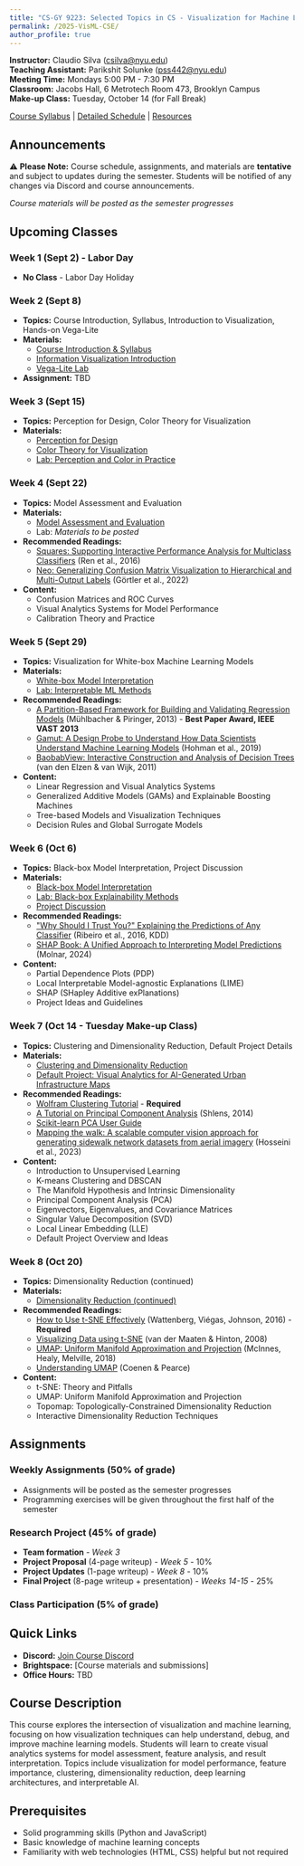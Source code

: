 ```yaml
---
title: "CS-GY 9223: Selected Topics in CS - Visualization for Machine Learning"
permalink: /2025-VisML-CSE/
author_profile: true
---
```


**Instructor:** Claudio Silva (csilva@nyu.edu)  
**Teaching Assistant:** Parikshit Solunke (pss442@nyu.edu)  
**Meeting Time:** Mondays 5:00 PM - 7:30 PM  
**Classroom:** Jacobs Hall, 6 Metrotech Room 473, Brooklyn Campus  
**Make-up Class:** Tuesday, October 14 (for Fall Break)

[Course Syllabus](/2025-VisML-CSE/syllabus) | [Detailed Schedule](/2025-VisML-CSE/schedule) | [Resources](/2025-VisML-CSE/resources)

## Announcements

⚠️ **Please Note:** Course schedule, assignments, and materials are **tentative** and subject to updates during the semester. Students will be notified of any changes via Discord and course announcements.

*Course materials will be posted as the semester progresses*

## Upcoming Classes

### Week 1 (Sept 2) - Labor Day
- **No Class** - Labor Day Holiday

### Week 2 (Sept 8)
- **Topics:** Course Introduction, Syllabus, Introduction to Visualization, Hands-on Vega-Lite
- **Materials:** 
  - [Course Introduction & Syllabus](/2025-VisML-CSE/slides/week2-intro.html) 
  - [Information Visualization Introduction](/2025-VisML-CSE/slides/week2-infovis.html)
  - [Vega-Lite Lab](/2025-VisML-CSE/labs/week2-lab.html)
- **Assignment:** TBD

### Week 3 (Sept 15)
- **Topics:** Perception for Design, Color Theory for Visualization
- **Materials:** 
  - [Perception for Design](/2025-VisML-CSE/slides/week3-perception.html)
  - [Color Theory for Visualization](/2025-VisML-CSE/slides/week3-color.html)
  - [Lab: Perception and Color in Practice](/2025-VisML-CSE/labs/week3-slides.html)

### Week 4 (Sept 22)
- **Topics:** Model Assessment and Evaluation
- **Materials:**
  - [Model Assessment and Evaluation](/2025-VisML-CSE/slides/week4-model-assessment.html)
  - Lab: *Materials to be posted*
- **Recommended Readings:**
  - [Squares: Supporting Interactive Performance Analysis for Multiclass Classifiers](/2025-VisML-CSE/refs/Ren_Amershi_Lee_Suh_Williams_2016_Squares_Interactive_Performance_Analysis.pdf) (Ren et al., 2016)
  - [Neo: Generalizing Confusion Matrix Visualization to Hierarchical and Multi-Output Labels](/2025-VisML-CSE/refs/Goertler_Hohman_Moritz_2022_Neo_Confusion_Matrix.pdf) (Görtler et al., 2022)
- **Content:**
  - Confusion Matrices and ROC Curves
  - Visual Analytics Systems for Model Performance
  - Calibration Theory and Practice

### Week 5 (Sept 29)
- **Topics:** Visualization for White-box Machine Learning Models
- **Materials:**
  - [White-box Model Interpretation](/2025-VisML-CSE/slides/week5-white-box.html)
  - [Lab: Interpretable ML Methods](/2025-VisML-CSE/labs/week5-lab.html)
- **Recommended Readings:**
  - [A Partition-Based Framework for Building and Validating Regression Models](https://doi.org/10.1109/TVCG.2013.125) (Mühlbacher & Piringer, 2013) - **Best Paper Award, IEEE VAST 2013**
  - [Gamut: A Design Probe to Understand How Data Scientists Understand Machine Learning Models](https://doi.org/10.1145/3290605.3300809) (Hohman et al., 2019)
  - [BaobabView: Interactive Construction and Analysis of Decision Trees](https://doi.org/10.1109/VAST.2011.6102453) (van den Elzen & van Wijk, 2011)
- **Content:**
  - Linear Regression and Visual Analytics Systems
  - Generalized Additive Models (GAMs) and Explainable Boosting Machines
  - Tree-based Models and Visualization Techniques
  - Decision Rules and Global Surrogate Models

### Week 6 (Oct 6)
- **Topics:** Black-box Model Interpretation, Project Discussion
- **Materials:**
  - [Black-box Model Interpretation](/2025-VisML-CSE/slides/week6-black-box.html)
  - [Lab: Black-box Explainability Methods](2025-VisML-CSE/labs/week6-lab/VisML-Lab-Week6-slides.html)
  - [Project Discussion](/2025-VisML-CSE/slides/week6-project.html)
- **Recommended Readings:**
  - ["Why Should I Trust You?" Explaining the Predictions of Any Classifier](https://doi.org/10.1145/2939672.2939778) (Ribeiro et al., 2016, KDD)
  - [SHAP Book: A Unified Approach to Interpreting Model Predictions](https://christophmolnar.com/books/shap) (Molnar, 2024)
- **Content:**
  - Partial Dependence Plots (PDP)
  - Local Interpretable Model-agnostic Explanations (LIME)
  - SHAP (SHapley Additive exPlanations)
  - Project Ideas and Guidelines

### Week 7 (Oct 14 - Tuesday Make-up Class)
- **Topics:** Clustering and Dimensionality Reduction, Default Project Details
- **Materials:**
  - [Clustering and Dimensionality Reduction](/2025-VisML-CSE/slides/week8-clustering.html)
  - [Default Project: Visual Analytics for AI-Generated Urban Infrastructure Maps](/2025-VisML-CSE/slides/default-project.html)
- **Recommended Readings:**
  - [Wolfram Clustering Tutorial](https://www.wolfram.com/language/introduction-machine-learning/clustering/) - **Required**
  - [A Tutorial on Principal Component Analysis](https://arxiv.org/abs/1404.1100) (Shlens, 2014)
  - [Scikit-learn PCA User Guide](https://scikit-learn.org/stable/modules/decomposition.html#pca)
  - [Mapping the walk: A scalable computer vision approach for generating sidewalk network datasets from aerial imagery](https://doi.org/10.1016/j.compenvurbsys.2023.101950) (Hosseini et al., 2023)
- **Content:**
  - Introduction to Unsupervised Learning
  - K-means Clustering and DBSCAN
  - The Manifold Hypothesis and Intrinsic Dimensionality
  - Principal Component Analysis (PCA)
  - Eigenvectors, Eigenvalues, and Covariance Matrices
  - Singular Value Decomposition (SVD)
  - Local Linear Embedding (LLE)
  - Default Project Overview and Ideas

### Week 8 (Oct 20)
- **Topics:** Dimensionality Reduction (continued)
- **Materials:**
  - [Dimensionality Reduction (continued)](/2025-VisML-CSE/slides/week9-dimensionality.html)
- **Recommended Readings:**
  - [How to Use t-SNE Effectively](https://distill.pub/2016/misread-tsne/) (Wattenberg, Viégas, Johnson, 2016) - **Required**
  - [Visualizing Data using t-SNE](https://www.jmlr.org/papers/v9/vandermaaten08a.html) (van der Maaten & Hinton, 2008)
  - [UMAP: Uniform Manifold Approximation and Projection](https://arxiv.org/abs/1802.03426) (McInnes, Healy, Melville, 2018)
  - [Understanding UMAP](https://pair-code.github.io/understanding-umap/) (Coenen & Pearce)
- **Content:**
  - t-SNE: Theory and Pitfalls
  - UMAP: Uniform Manifold Approximation and Projection
  - Topomap: Topologically-Constrained Dimensionality Reduction
  - Interactive Dimensionality Reduction Techniques

## Assignments

### Weekly Assignments (50% of grade)
- Assignments will be posted as the semester progresses
- Programming exercises will be given throughout the first half of the semester

### Research Project (45% of grade)
- **Team formation** - *Week 3*
- **Project Proposal** (4-page writeup) - *Week 5* - 10%
- **Project Updates** (1-page writeup) - *Week 8* - 10% 
- **Final Project** (8-page writeup + presentation) - *Weeks 14-15* - 25%

### Class Participation (5% of grade)

## Quick Links

- **Discord:** [Join Course Discord](https://discord.gg/dyHSFN65)
- **Brightspace:** [Course materials and submissions]
- **Office Hours:** TBD

## Course Description

This course explores the intersection of visualization and machine learning, focusing on how visualization techniques can help understand, debug, and improve machine learning models. Students will learn to create visual analytics systems for model assessment, feature analysis, and result interpretation. Topics include visualization for model performance, feature importance, clustering, dimensionality reduction, deep learning architectures, and interpretable AI.

## Prerequisites

- Solid programming skills (Python and JavaScript)
- Basic knowledge of machine learning concepts
- Familiarity with web technologies (HTML, CSS) helpful but not required

